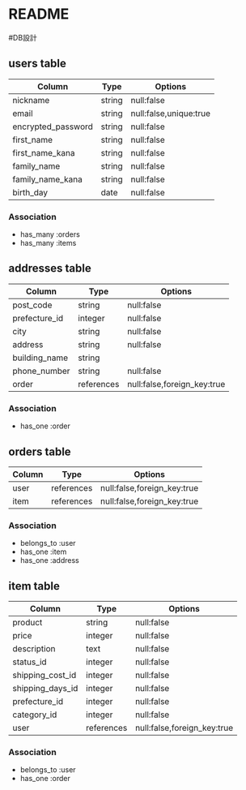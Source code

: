 # README
#DB設計
## users table
|Column               | Type        | Options       |
|---------------------|-------------|---------------|
|nickname             |string       |null:false     |
|email                |string       |null:false,unique:true|
|encrypted_password   |string       |null:false     |
|first_name           |string       |null:false     |
|first_name_kana      |string       |null:false     |
|family_name          |string       |null:false     |
|family_name_kana     |string       |null:false     |
|birth_day            |date         |null:false     |

### Association
* has_many :orders
* has_many :items

## addresses table
|Column               |Type         |Options                    |
|---------------------|-------------|---------------------------|
|post_code            |string       |null:false                 |
|prefecture_id        |integer      |null:false                 |
|city                 |string       |null:false                 |
|address              |string       |null:false                 |
|building_name        |string       |                           |
|phone_number         |string       |null:false                 |
|order                |references   |null:false,foreign_key:true|
### Association
* has_one :order

## orders table

|Column               |Type         |Options                    |
|---------------------|-------------|---------------------------|
|user                 |references   |null:false,foreign_key:true|
|item                 |references   |null:false,foreign_key:true|

### Association
* belongs_to :user
* has_one :item
* has_one :address

## item table
|Column               |Type         |Options                    |
|---------------------|-------------|---------------------------|
|product              |string       |null:false                 |
|price                |integer      |null:false                 |
|description          |text         |null:false                 |
|status_id            |integer      |null:false                 |
|shipping_cost_id     |integer      |null:false                 |
|shipping_days_id     |integer      |null:false                 |
|prefecture_id        |integer      |null:false                 |
|category_id          |integer      |null:false                 |
|user                 |references   |null:false,foreign_key:true|
### Association
* belongs_to :user
* has_one :order
